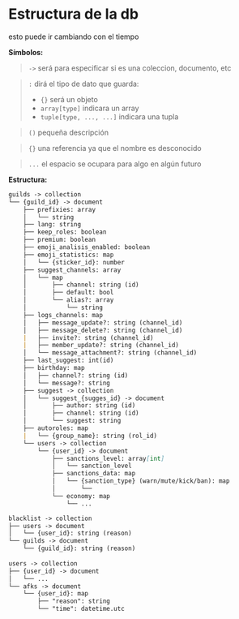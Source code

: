 # Estructura de la db

esto puede ir cambiando con el tiempo

**Símbolos:**

> `->` será para especificar si es una coleccion, documento, etc

> `:` dirá el tipo de dato que guarda:
>
> -   `{}` será un objeto
> -   `array[type]` indicara un array
> -   `tuple[type, ..., ...]` indicara una tupla

> `()` pequeña descripción

> `{}` una referencia ya que el nombre es desconocido

> `...` el espacio se ocupara para algo en algún futuro

**Estructura:**

```markdown
guilds -> collection
└── {guild_id} -> document
    ├── prefixies: array
    │   └── string
    ├── lang: string
    ├── keep_roles: boolean
    ├── premium: boolean
    ├── emoji_analisis_enabled: boolean
    ├── emoji_statistics: map
    │   └── {sticker_id}: number
    ├── suggest_channels: array
    │   └── map
    │       ├── channel: string (id) 
    │       ├── default: bool
    │       └── alias?: array
    │           └── string
    ├── logs_channels: map
    │   ├── message_update?: string (channel_id)
    │   ├── message_delete?: string (channel_id)
    |   ├── invite?: string (channel_id)
    |   ├── member_update?: string (channel_id)
    │   └── message_attachment?: string (channel_id)
    ├── last_suggest: int(id)
    ├── birthday: map
    │   ├── channel?: string (id)
    │   └── message?: string
    ├── suggest -> collection
    │   └── suggest_{sugges_id} -> document
    │       ├── author: string (id)
    │       ├── channel: string (id)
    │       └── suggest: string
    ├── autoroles: map
    |   └── {group_name}: string (rol_id) 
    └── users -> collection
        └── {user_id} -> document
            ├── sanctions_level: array[int]
            │   └── sanction_level
            ├── sanctions_data: map
            │   └── {sanction_type} (warn/mute/kick/ban): map
            │       └── 
            └── economy: map
                └── ...

blacklist -> collection
├── users -> document
│   └── {user_id}: string (reason)
└── guilds -> document
    └── {guild_id}: string (reason)
    
users -> collection
├── {user_id} -> document
│   └── ...
└── afks -> document
    └── {user_id}: map 
        ├── "reason": string 
        └── "time": datetime.utc
```

<!-- {id_servidor} -> coleccion
├── bienvenidas -> documento
│   ├── canal: id
│   ├── mensaje: string
│   └── roles (lista de roles para dar): list
├── moderacion -> documento
│   ├── warns: int
│   └── message: boolean
├── report -> documento
│   └── channel: id
├── suggest -> documento / subcoleccion
│   ├── suggestions -> coleccion
│   │   └── {id} -> documento
│   │       ├── channel: id
│   │       ├── author: id
│   │       └── suggest: string
│   ├── {channel_name}: id
│   ├── lastId: int
│   └── predetermined: id
├── users -> documento / subcoleccion
│   └── {id_usuario} -> coleccion
│       ├── sanctions -> documento
│       │   ├── warn (lista que contiene mapas con los datos de cada warn): list
│       │   ├── mute (lista que contiene mapas con los datos de cada mute): list
│       │   └── ban (lista que contiene mapas con los datos de cada ban): list
│       └── reports -> documento
│           ├── report1 (datos del reporte): map
│           │   ├── id: int
│           │   └── report: str
│           └── report_id: int
config -> coleccion
├── {id_servidor} -> documento
│   ├── prefix: str
│   ├── attachments: id
│   ├── blacklistChannels (lista con id de canales): list
│   └── lang: str
├── bot -> documento
│   ├── prefixes (lista que contiene todos los prefijos): list
│   ├── afks (mapa) con todos los afk): map
│   └── mutes (mapa con todos los mutes): map
users -> coleccion
└── {id_usuario} -> documento / subcoleccion
    └── notes -> coleccion
        └── {cuaderno} -> document
            ├── config: map
            │   ├── description: str
            │   └── color: hex
            └── {page}: map
                └── contenido -->
